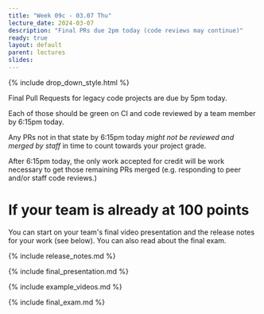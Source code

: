 ```yaml
---
title: "Week 09c - 03.07 Thu"
lecture_date: 2024-03-07
description: "Final PRs due 2pm today (code reviews may continue)"
ready: true
layout: default
parent: lectures
slides:
---
```


{% include drop_down_style.html %}

Final Pull Requests for legacy code projects are due by 5pm today.

Each of those should be green on CI and code reviewed by a team member by 6:15pm today.

Any PRs not in that state by 6:15pm today *might not be reviewed and merged by staff* in time to count towards your project grade.

After 6:15pm today, the only work accepted for credit will be work necessary to get those remaining PRs merged (e.g. responding to peer and/or staff code reviews.)

# If your team is already at 100 points

You can start on your team's final video presentation and the release notes for your work (see below).  You can also read about the final exam.



{% include release_notes.md %}

{% include final_presentation.md %}

{% include example_videos.md %}

{% include final_exam.md %}
